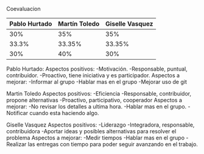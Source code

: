 Coevaluacion

|Pablo Hurtado | Martín Toledo | Giselle Vasquez|
|--|--|--|
|30%|35%|35%|
|33.3%|33.35%|33.35%|
|30%|40%|30%|

Pablo Hurtado:
Aspectos positivos:
-Motivación.
-Responsable, puntual, contribuidor.
-Proactivo, tiene iniciativa y es participador.
Aspectos a mejorar:
-Informar al grupo
-Hablar mas en el grupo
-Mejorar uso de git

Martin Toledo
Aspectos positivos:
-Eficiencia
-Responsable, contribuidor, propone alternativas
-Proactivo, participativo, cooperador
Aspectos a mejorar:
-No revisar los detalles a ultima hora.
-Hablar mas en el grupo.
-Notificar cuando esta haciendo algo.

Giselle Vasquez
Aspectos positivos:
-Liderazgo
-Integradora, responsable, contribuidora
-Aportar ideas y posibles alternativas para resolver el problema
Aspectos a mejorar:
-Medir tiempos
-Hablar mas en el grupo
-Realizar las entregas con tiempo para poder seguir avanzando en el trabajo.
